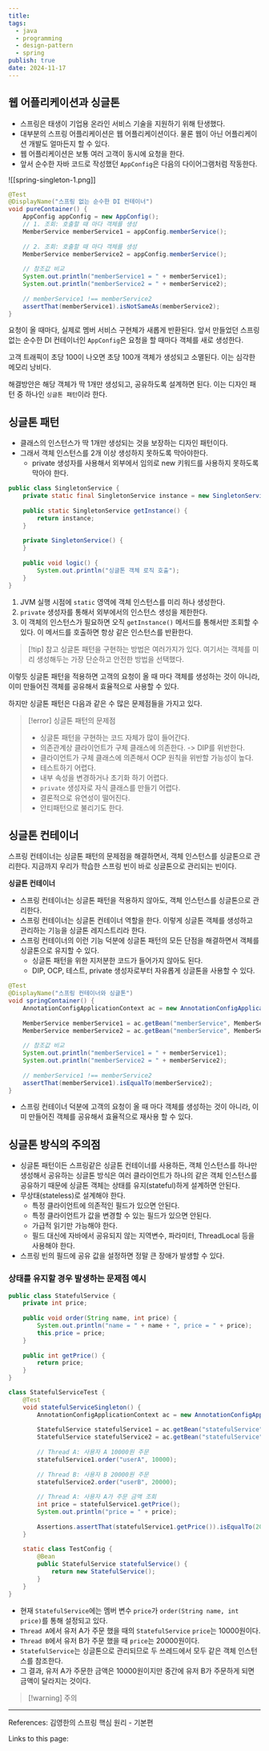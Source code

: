 ```yaml
---
title: 
tags:
  - java
  - programming
  - design-pattern
  - spring
publish: true
date: 2024-11-17
---
```

## 웹 어플리케이션과 싱글톤
- 스프링은 태생이 기업용 온라인 서비스 기술을 지원하기 위해 탄생했다.
- 대부분의 스프링 어플리케이션은 웹 어플리케이션이다. 물론 웹이 아닌 어플리케이션 개발도 얼마든지 할 수 있다.
- 웹 어플리케이션은 보통 여러 고객이 동시에 요청을 한다.
- 앞서 순수한 자바 코드로 작성했던 `AppConfig`은 다음의 다이어그램처럼 작동한다.

![[spring-singleton-1.png]]

```java
@Test  
@DisplayName("스프링 없는 순수한 DI 컨테이너")  
void pureContainer() {  
    AppConfig appConfig = new AppConfig();  
    // 1. 조회: 호출할 때 마다 객체를 생성  
    MemberService memberService1 = appConfig.memberService();  
  
    // 2. 조회: 호출할 때 마다 객체를 생성  
    MemberService memberService2 = appConfig.memberService();  
  
    // 참조값 비교  
    System.out.println("memberService1 = " + memberService1);  
    System.out.println("memberService2 = " + memberService2);  
  
    // memberService1 !== memberService2  
    assertThat(memberService1).isNotSameAs(memberService2);  
}
```


요청이 올 때마다, 실제로 멤버 서비스 구현체가 새롭게 반환된다. 앞서 만들었던 스프링 없는 순수한 DI 컨테이너인 `AppConfig`은 요청을 할 때마다 객체를 새로 생성한다.

고객 트래픽이 초당 100이 나오면 초당 100개 객체가 생성되고 소멸된다. 이는 심각한 메모리 낭비다.

해결방안은 해당 객체가 딱 1개만 생성되고, 공유하도록 설계하면 된다. 이는 디자인 패턴 중 하나인 `싱글톤 패턴`이라 한다.

## 싱글톤 패턴
- 클래스의 인스턴스가 딱 1개만 생성되는 것을 보장하는 디자인 패턴이다.
- 그래서 객체 인스턴스를 2개 이상 생성하지 못하도록 막아야한다.
	- private 생성자를 사용해서 외부에서 임의로 new 키워드를 사용하지 못하도록 막아야 한다.

```java
public class SingletonService {  
    private static final SingletonService instance = new SingletonService();  
  
    public static SingletonService getInstance() {  
        return instance;  
    }  
  
    private SingletonService() {  
    }  
  
    public void logic() {  
        System.out.println("싱글톤 객체 로직 호출");  
    }  
}
```

1. JVM 실행 시점에 `static` 영역에 객체 인스턴스를 미리 하나 생성한다.
2. `private` 생성자를 통해서 외부에서의 인스턴스 생성을 제한한다.
3. 이 객체의 인스턴스가 필요하면 오직 `getInstance()` 메서드를 통해서만 조회할 수 있다. 이 메서드를 호출하면 항상 같은 인스턴스를 반환한다.

> [!tip] 참고
> 싱글톤 패턴을 구현하는 방법은 여러가지가 있다. 여기서는 객체를 미리 생성해두는 가장 단순하고 안전한 방법을 선택했다.

이렇듯 싱글톤 패턴을 적용하면 고객의 요청이 올 때 마다 객체를 생성하는 것이 아니라, 이미 만들어진 객체를 공유해서 효율적으로 사용할 수 있다.

하지만 싱글톤 패턴은 다음과 같은 수 많은 문제점들을 가지고 있다.

> [!error] 싱글톤 패턴의 문제점
> - 싱글톤 패턴을 구현하는 코드 자체가 많이 들어간다.
> - 의존관계상 클라이언트가 구체 클래스에 의존한다. -> DIP를 위반한다.
> - 클라이언트가 구체 클래스에 의존해서 OCP 원칙을 위반할 가능성이 높다.
> - 테스트하기 어렵다.
> - 내부 속성을 변경하거나 초기화 하기 어렵다.
> - `private` 생성자로 자식 클래스를 만들기 어렵다.
> - 결론적으로 유연성이 떨어진다.
> - 안티패턴으로 불리기도 한다.
> 

## 싱글톤 컨테이너
스프링 컨테이너는 싱글톤 패턴의 문제점을 해결하면서, 객체 인스턴스를 싱글톤으로 관리한다.
지금까지 우리가 학습한 스프링 빈이 바로 싱글톤으로 관리되는 빈이다.

**싱글톤 컨테이너**
- 스프링 컨테이너는 싱글톤 패턴을 적용하지 않아도, 객체 인스턴스를 싱글톤으로 관리한다.
- 스프링 컨테이너는 싱글톤 컨테이너 역할을 한다. 이렇게 싱글톤 객체를 생성하고 관리하는 기능을 싱글톤 레지스트리라 한다.
- 스프링 컨테이너의 이런 기능 덕분에 싱글톤 패턴의 모든 단점을 해결하면서 객체를 싱글톤으로 유지할 수 있다.
	- 싱글톤 패턴을 위한 지저분한 코드가 들어가지 않아도 된다.
	- DIP, OCP, 테스트, private 생성자로부터 자유롭게 싱글톤을 사용할 수 있다.

```java
@Test  
@DisplayName("스프링 컨테이너와 싱글톤")  
void springContainer() {  
    AnnotationConfigApplicationContext ac = new AnnotationConfigApplicationContext(AppConfig.class);  
  
    MemberService memberService1 = ac.getBean("memberService", MemberService.class);  
    MemberService memberService2 = ac.getBean("memberService", MemberService.class);  
  
    // 참조값 비교  
    System.out.println("memberService1 = " + memberService1);  
    System.out.println("memberService2 = " + memberService2);  
  
    // memberService1 !== memberService2  
    assertThat(memberService1).isEqualTo(memberService2);  
}
```
- 스프링 컨테이너 덕분에 고객의 요청이 올 때 마다 객체를 생성하는 것이 아니라, 이미 만들어진 객체를 공유해서 효율적으로 재사용 할 수 있다.

## 싱글톤 방식의 주의점
- 싱글톤 패턴이든 스프링같은 싱글톤 컨테이너를 사용하든, 객체 인스턴스를 하나만 생성해서 공유하는 싱글톤 방식은 여러 클라이언트가 하나의 같은 객체 인스턴스를 공유하기 때문에 싱글톤 객체는 상태를 유지(stateful)하게 설계하면 안된다.
- 무상태(stateless)로 설계해야 한다.
	- 특정 클라이언트에 의존적인 필드가 있으면 안된다.
	- 특정 클라이언트가 값을 변경할 수 있는 필드가 있으면 안된다.
	- 가급적 읽기만 가능해야 한다.
	- 필드 대신에 자바에서 공유되지 않는 지역변수, 파라미터, ThreadLocal 등을 사용해야 한다.
- 스프링 빈의 필드에 공유 값을 설정하면 정말 큰 장애가 발생할 수 있다.

### 상태를 유지할 경우 발생하는 문제점 예시
```java
public class StatefulService {  
    private int price;  
  
    public void order(String name, int price) {  
        System.out.println("name = " + name + ", price = " + price);  
        this.price = price;  
    }  
  
    public int getPrice() {  
        return price;  
    }  
}
```

```java
class StatefulServiceTest {  
    @Test  
    void statefulServiceSingleton() {  
        AnnotationConfigApplicationContext ac = new AnnotationConfigApplicationContext(TestConfig.class);  
  
        StatefulService statefulService1 = ac.getBean("statefulService", StatefulService.class);  
        StatefulService statefulService2 = ac.getBean("statefulService", StatefulService.class);  
  
        // Thread A: 사용자 A 10000원 주문  
        statefulService1.order("userA", 10000);  
  
        // Thread B: 사용자 B 20000원 주문  
        statefulService2.order("userB", 20000);  
  
        // Thread A: 사용자 A가 주문 금액 조회  
        int price = statefulService1.getPrice();  
        System.out.println("price = " + price);  
  
        Assertions.assertThat(statefulService1.getPrice()).isEqualTo(20000);  
    }  
  
    static class TestConfig {  
        @Bean  
        public StatefulService statefulService() {  
            return new StatefulService();  
        }  
    }  
}
```
- 현재 `StatefulService`에는 멤버 변수 `price`가 `order(String name, int price)`를 통해 설정되고 있다.
- `Thread A`에서 유저 A가 주문 했을 때의 `StatefulService` `price`는 10000원이다.
- `Thread B`에서 유저 B가 주문 했을 때 `price`는 20000원이다.
- `StatefulService`는 싱글톤으로 관리되므로 두 쓰레드에서 모두 같은 객체 인스턴스를 참조한다.
- 그 결과, 유저 A가 주문한 금액은 10000원이지만 중간에 유저 B가 주문하게 되면 금액이 달라지는 것이다.

> [!warning] 주의

---
References: 김영한의 스프링 핵심 원리 - 기본편

Links to this page: 